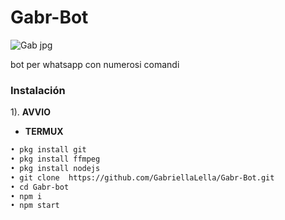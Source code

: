 # Gabr-Bot


![Gab jpg](https://user-images.githubusercontent.com/84185597/152524762-e9ed97ea-273e-487f-91c3-09b836df24b4.png)


bot per whatsapp con numerosi comandi 



### Instalación

1). **AVVIO**
- **TERMUX**

```bash
• pkg install git
• pkg install ffmpeg
• pkg install nodejs
• git clone  https://github.com/GabriellaLella/Gabr-Bot.git
• cd Gabr-bot
• npm i
• npm start

























